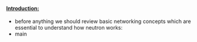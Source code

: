#### [Introduction:](https://docs.openstack.org/neutron/pike/admin/intro.html)
- before anything we should review basic networking concepts which are essential to understand how neutron works:
- main 
